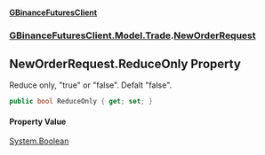 #### [GBinanceFuturesClient](./index.md 'index')
### [GBinanceFuturesClient.Model.Trade](./GBinanceFuturesClient-Model-Trade.md 'GBinanceFuturesClient.Model.Trade').[NewOrderRequest](./GBinanceFuturesClient-Model-Trade-NewOrderRequest.md 'GBinanceFuturesClient.Model.Trade.NewOrderRequest')
## NewOrderRequest.ReduceOnly Property
Reduce only, "true" or "false". Defalt "false".  
```csharp
public bool ReduceOnly { get; set; }
```
#### Property Value
[System.Boolean](https://docs.microsoft.com/en-us/dotnet/api/System.Boolean 'System.Boolean')  
